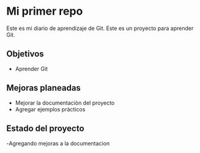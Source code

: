 # Mi primer repo
Este es mi diario de aprendizaje de Git.
Este es un proyecto para aprender Git.
## Objetivos
- Aprender Git
## Mejoras planeadas
- Mejorar la documentaciòn del proyecto
- Agregar ejemplos pràcticos
## Estado del proyecto
-Agregando mejoras a la documentacion
